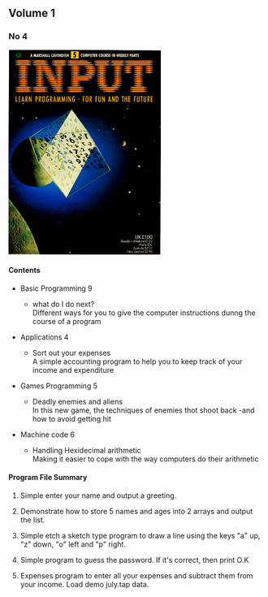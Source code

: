 ## Volume 1

### No 4

![Input Vol 1 No 5](input_vol1_no5.jpg)

#### Contents

+ Basic Programming 9
  + what do I do next?</br>
    Different ways for you to give the computer instructions dunng the course of a program

+ Applications 4
  + Sort out your expenses</br>
  A simple accounting program to help you to keep track of your income and expenditure

+ Games Programming 5
  + Deadly enemies and aliens</br>
  In this new game, the techniques of enemies thot shoot back -and how to avoid getting hit

+ Machine code 6
  + Handling Hexidecimal arithmetic</br>
  Making it easier to cope with the way computers do their arithmetic




#### Program File Summary

1. Simple enter your name and output a greeting.

2. Demonstrate how to store 5 names and ages into 2 arrays and output the list.

3. Simple etch a sketch type program to draw a line using the keys "a" up, "z" down, "o" left and "p" right.

4. Simple program to guess the password. If it's correct, then print O.K

5. Expenses program to enter all your expenses and subtract them from your income. Load  demo july.tap data.